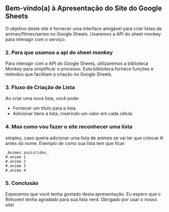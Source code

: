 ## Bem-vindo(a) à Apresentação do Site do Google Sheets

O objetivo deste site é fornecer uma interface amigável para criar listas de animes/filmes/series no Google Sheets. Usaremos a API do sheet monkey para interagir com o serviço.

### 2. Para que usamos a api do sheet monkey

Para interagir com a API do Google Sheets, utilizaremos a biblioteca Monkey para simplificar o processo. Esta biblioteca fornece funções e métodos que facilitam a criação no Google Sheets.

### 3. Fluxo de Criação de Lista

Ao criar uma nova lista, você pode:

   - Fornecer um título para a lista.
   - Adicionar itens à lista, inserindo um valor em cada célula.

### 4. Mas como vou fazer o site reconhecer uma lista

   simples, caso queira adicionar uma lista de animes se vai ter que colocar #. antes do nome. Exemplo de como sua lista tem que ficar: 
   ```
   _Animes assistidos_
   #.anime 1
   #.anime 2
   #.anime 3
   #.anime 4
   ``` 

### 5. Conclusão

Esperamos que você tenha gostado desta apresentação. Eu espero que o Rimuvert tenha agradado para sua lista nerd. Obrigado por usar o nosso site!